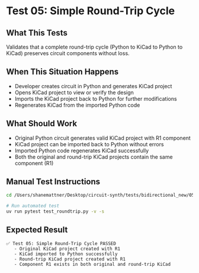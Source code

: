 # Test 05: Simple Round-Trip Cycle

## What This Tests
Validates that a complete round-trip cycle (Python to KiCad to Python to KiCad) preserves circuit components without loss.

## When This Situation Happens
- Developer creates circuit in Python and generates KiCad project
- Opens KiCad project to view or verify the design
- Imports the KiCad project back to Python for further modifications
- Regenerates KiCad from the imported Python code

## What Should Work
- Original Python circuit generates valid KiCad project with R1 component
- KiCad project can be imported back to Python without errors
- Imported Python code regenerates KiCad successfully
- Both the original and round-trip KiCad projects contain the same component (R1)

## Manual Test Instructions
```bash
cd /Users/shanemattner/Desktop/circuit-synth/tests/bidirectional_new/05_test_roundtrip

# Run automated test
uv run pytest test_roundtrip.py -v -s
```

## Expected Result
```
✅ Test 05: Simple Round-Trip Cycle PASSED
   - Original KiCad project created with R1
   - KiCad imported to Python successfully
   - Round-trip KiCad project created with R1
   - Component R1 exists in both original and round-trip KiCad
```
